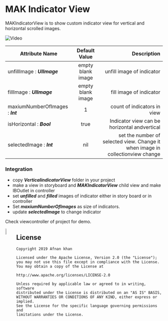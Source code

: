 # MAK Indicator View

MAKIndicatorView is to show custom indicator view for vertical and horizontal scrolled images.  


![Video](https://res.cloudinary.com/dlikzl3m2/image/upload/v1551557555/Github/indicator.gif)



| Attribute Name   | Default Value  | Description  |
| ------------- |:-------------:| -----:|
| unfillImage : ***UIImage***     | empty blank image | unfill image of indicator |
| fillImage : ***UIImage***      | empty blank image | fill image of indicator |
| maxiumNumberOfImages : ***Int***     | 1 | count of indicators in view |
| isHorizontal  : ***Bool***    | true  | Indicator view can be horizontal andvertical |
| selectedImage : ***Int***     | nil  | set the number of selected view. Change it when image in collectionview change |


### Integration

- copy ***VerticalindicatorView*** folder in your project
- make a view in storyboard  and ***MAKIndicatorView*** child view and make IBOutlet in controller
- set ***unfilled*** and ***filled*** images of indicator either in story board or in controller
- Set ***maxiumNumberOfImages*** as size of indicators.
- update ***selectedImage*** to change indicator


Check viewcontroller of project for demo.

<img classes="fancybox fig-50" src="https://res.cloudinary.com/dlikzl3m2/image/upload/v1551557616/Github/license.png" style="width:7%;float:left"
title="Princess Make up Screen shot 1"/>



## License

    Copyright 2019 Afnan khan

    Licensed under the Apache License, Version 2.0 (the "License");
    you may not use this file except in compliance with the License.
    You may obtain a copy of the License at

    http://www.apache.org/licenses/LICENSE-2.0

    Unless required by applicable law or agreed to in writing, software
    distributed under the License is distributed on an "AS IS" BASIS,
    WITHOUT WARRANTIES OR CONDITIONS OF ANY KIND, either express or implied.
    See the License for the specific language governing permissions and
    limitations under the License.
